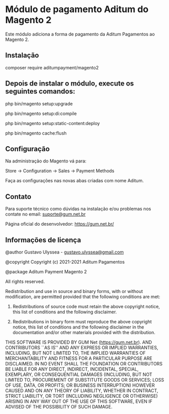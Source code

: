 # Módulo de pagamento Aditum do Magento 2 

Este módulo adiciona a forma de pagamento da Aditum Pagamentos ao Magento 2.

## Instalação

composer require aditumpayment/magento2

## Depois de instalar o módulo, execute os seguintes comandos:

php bin/magento setup:upgrade

php bin/magento setup:di:compile

php bin/magento setup:static-content:deploy

php bin/magento cache:flush


## Configuração

Na administração do Magento vá para:

Store -> Configuration -> Sales -> Payment Methods

Faça as configurações nas novas abas criadas com nome Aditum.

## Contato

Para suporte técnico como dúvidas na instalação e/ou problemas nos contate no email: suporte@gum.net.br

Página oficial do desenvolvedor: https://gum.net.br/

## Informações de licença

@author Gustavo Ulyssea - gustavo.ulyssea@gmail.com

@copyright Copyright (c) 2021-2021 Aditum Pagamentos

@package Aditum Payment Magento 2

All rights reserved.

Redistribution and use in source and binary forms, with or without
modification, are permitted provided that the following conditions
are met:

1. Redistributions of source code must retain the above copyright
   notice, this list of conditions and the following disclaimer.

2. Redistributions in binary form must reproduce the above copyright
   notice, this list of conditions and the following disclaimer in the
   documentation and/or other materials provided with the distribution.

THIS SOFTWARE IS PROVIDED BY GUM Net (https://gum.net.br). AND CONTRIBUTORS
``AS IS'' AND ANY EXPRESS OR IMPLIED WARRANTIES, INCLUDING, BUT NOT LIMITED
TO, THE IMPLIED WARRANTIES OF MERCHANTABILITY AND FITNESS FOR A PARTICULAR
PURPOSE ARE DISCLAIMED.  IN NO EVENT SHALL THE FOUNDATION OR CONTRIBUTORS
BE LIABLE FOR ANY DIRECT, INDIRECT, INCIDENTAL, SPECIAL, EXEMPLARY, OR
CONSEQUENTIAL DAMAGES (INCLUDING, BUT NOT LIMITED TO, PROCUREMENT OF
SUBSTITUTE GOODS OR SERVICES; LOSS OF USE, DATA, OR PROFITS; OR BUSINESS
INTERRUPTION) HOWEVER CAUSED AND ON ANY THEORY OF LIABILITY, WHETHER IN
CONTRACT, STRICT LIABILITY, OR TORT (INCLUDING NEGLIGENCE OR OTHERWISE)
ARISING IN ANY WAY OUT OF THE USE OF THIS SOFTWARE, EVEN IF ADVISED OF THE
POSSIBILITY OF SUCH DAMAGE.
